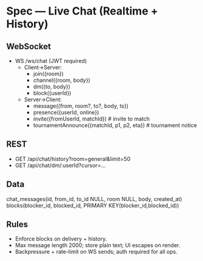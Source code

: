 # Spec — Live Chat (Realtime + History)

## WebSocket
- WS /ws/chat (JWT required)
  - Client->Server:
    - join({room})
    - channel({room, body})
    - dm({to, body})
    - block({userId})
  - Server->Client:
    - message({from, room?, to?, body, ts})
    - presence({userId, online})
    - invite({fromUserId, matchId})                # invite to match
    - tournamentAnnounce({matchId, p1, p2, eta})   # tournament notice

## REST
- GET /api/chat/history?room=general&limit=50
- GET /api/chat/dm/:userId?cursor=...

## Data
chat_messages(id, from_id, to_id NULL, room NULL, body, created_at)
blocks(blocker_id, blocked_id, PRIMARY KEY(blocker_id,blocked_id))

## Rules
- Enforce blocks on delivery + history.
- Max message length 2000; store plain text; UI escapes on render.
- Backpressure + rate-limit on WS sends; auth required for all ops.
